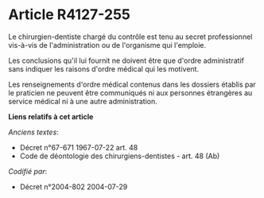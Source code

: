 # Article R4127-255

Le chirurgien-dentiste chargé du contrôle est tenu au secret professionnel vis-à-vis de l'administration ou de l'organisme
qui l'emploie.

Les conclusions qu'il lui fournit ne doivent être que d'ordre administratif sans indiquer les raisons d'ordre médical qui les
motivent.

Les renseignements d'ordre médical contenus dans les dossiers établis par le praticien ne peuvent être communiqués ni aux
personnes étrangères au service médical ni à une autre administration.

**Liens relatifs à cet article**

_Anciens textes_:

  - Décret n°67-671 1967-07-22 art. 48
  - Code de déontologie des chirurgiens-dentistes - art. 48 (Ab)

_Codifié par_:

  - Décret n°2004-802 2004-07-29

